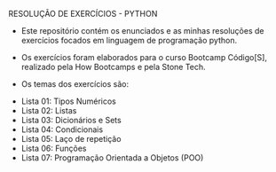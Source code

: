 RESOLUÇÃO DE EXERCÍCIOS - PYTHON

* Este repositório contém os enunciados e as minhas resoluções 
de exercícios focados em linguagem de programação python.

* Os exercícios foram elaborados para o curso Bootcamp Código[S],
realizado pela How Bootcamps e pela Stone Tech.

* Os temas dos exercícios são:
- Lista 01: Tipos Numéricos
- Lista 02: Listas
- Lista 03: Dicionários e Sets
- Lista 04: Condicionais
- Lista 05: Laço de repetição
- Lista 06: Funções
- Lista 07: Programação Orientada a Objetos (POO)
